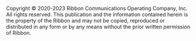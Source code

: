 Copyright © 2020-2023 Ribbon Communications Operating Company, Inc. All rights
reserved. This publication and the information contained herein is the property of the Ribbon and may not be copied, reproduced or distributed in any form or by any means without the prior written permission of Ribbon.
